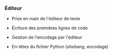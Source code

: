 ### Éditeur

* Prise en main de l'éditeur de texte
* Écriture des premières lignes de code

* Gestion de l'encodage par l'éditeur
* En-têtes du fichier Python (_shebang_, encodage)
